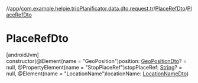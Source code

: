 //[app](../../../index.md)/[com.example.helpie.tripPlanificator.data.dto.request.tr](../index.md)/[PlaceRefDto](index.md)/[PlaceRefDto](-place-ref-dto.md)

# PlaceRefDto

[androidJvm]\
constructor(@Element(name = &quot;GeoPosition&quot;)position: [GeoPositionDto](../-geo-position-dto/index.md)? = null, @PropertyElement(name = &quot;StopPlaceRef&quot;)stopPlaceRef: [String](https://kotlinlang.org/api/latest/jvm/stdlib/kotlin/-string/index.html)? = null, @Element(name = &quot;LocationName&quot;)locationName: [LocationNameDto](../-location-name-dto/index.md))
